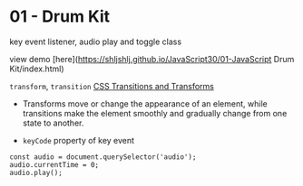 # 01 - Drum Kit

key event listener, audio play and toggle class

view demo [here](https://shljshlj.github.io/JavaScript30/01-JavaScript Drum Kit/index.html)

`transform`, `transition` [CSS Transitions and Transforms ](https://thoughtbot.com/blog/transitions-and-transforms)
- Transforms move or change the appearance of an element, while transitions make the element smoothly and gradually change from one state to another.

- `keyCode` property of key event


```
const audio = document.querySelector('audio');
audio.currentTime = 0;
audio.play();
```